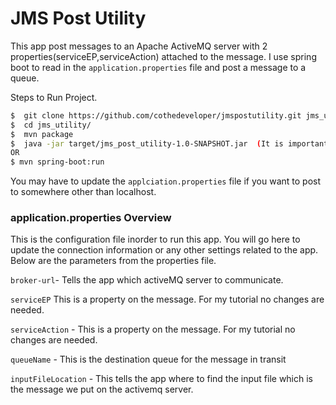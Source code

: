 # JMS Post Utility
This app post messages to an Apache ActiveMQ server with 2 properties(serviceEP,serviceAction) attached to the message.  I use spring boot to read in the `application.properties` file and post a message to a queue.  

Steps to Run Project.
```sh
$  git clone https://github.com/cothedeveloper/jmspostutility.git jms_utility
$  cd jms_utility/
$  mvn package
$  java -jar target/jms_post_utility-1.0-SNAPSHOT.jar  (It is important to run this from the project root)
OR
$ mvn spring-boot:run
```
You may have to update the `applciation.properties` file if you want to post to somewhere other than localhost.  

### application.properties Overview

This is the configuration file inorder to run this app.  You will go here to update the connection information or any other settings related to the app.  Below are the parameters from the properties file.

`broker-url`-  Tells the app which activeMQ server to communicate.

`serviceEP`  This is a property on the message.  For my tutorial no changes are needed.  

`serviceAction` - This is a property on the message.  For my tutorial no changes are needed.

`queueName` -  This is the destination queue for the message in transit

`inputFileLocation` -  This tells the app where to find the input file which is the message we put on the activemq server.

